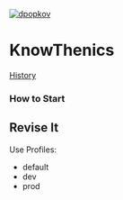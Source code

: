 [![dpopkov](https://circleci.com/gh/dpopkov/knowthenics.svg?style=shield)](https://circleci.com/gh/dpopkov/knowthenics/tree/main)

# KnowThenics

[History](History.md)

### How to Start

Revise It
---------

Use Profiles:
* default 
* dev
* prod